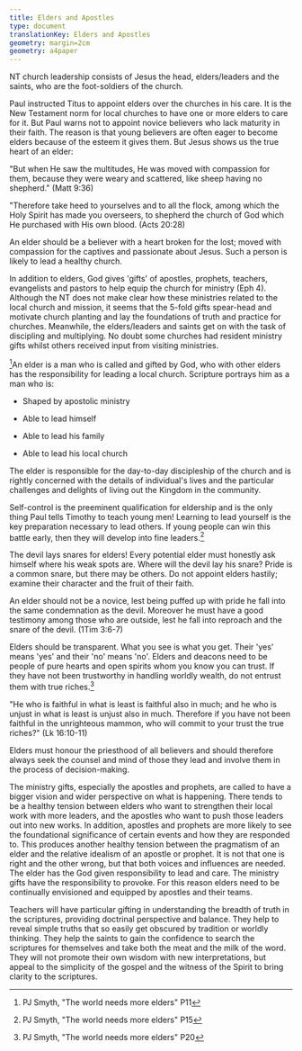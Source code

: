 ```yaml
---
title: Elders and Apostles
type: document
translationKey: Elders and Apostles
geometry: margin=2cm
geometry: a4paper
---
```


NT church leadership consists of Jesus the head, elders/leaders and the
saints, who are the foot-soldiers of the church.

Paul instructed Titus to appoint elders over the churches in his care.
It is the New Testament norm for local churches to have one or more
elders to care for it. But Paul warns not to appoint novice believers
who lack maturity in their faith. The reason is that young believers are
often eager to become elders because of the esteem it gives them. But
Jesus shows us the true heart of an elder:

"But when He saw the multitudes, He was moved with compassion for them,
because they were weary and scattered, like sheep having no shepherd."
(Matt 9:36)

"Therefore take heed to yourselves and to all the flock, among which the
Holy Spirit has made you overseers, to shepherd the church of God which
He purchased with His own blood. (Acts 20:28)

An elder should be a believer with a heart broken for the lost; moved
with compassion for the captives and passionate about Jesus. Such a
person is likely to lead a healthy church.

In addition to elders, God gives 'gifts' of apostles, prophets,
teachers, evangelists and pastors to help equip the church for ministry
(Eph 4). Although the NT does not make clear how these ministries
related to the local church and mission, it seems that the 5-fold gifts
spear-head and motivate church planting and lay the foundations of truth
and practice for churches. Meanwhile, the elders/leaders and saints get
on with the task of discipling and multiplying. No doubt some churches
had resident ministry gifts whilst others received input from visiting
ministries.

[^1]An elder is a man who is called and gifted by God, who with other
elders has the responsibility for leading a local church. Scripture
portrays him as a man who is:

-   Shaped by apostolic ministry

-   Able to lead himself

-   Able to lead his family

-   Able to lead his local church

The elder is responsible for the day-to-day discipleship of the church
and is rightly concerned with the details of individual's lives and the
particular challenges and delights of living out the Kingdom in the
community.

Self-control is the preeminent qualification for eldership and is the
only thing Paul tells Timothy to teach young men! Learning to lead
yourself is the key preparation necessary to lead others. If young
people can win this battle early, then they will develop into fine
leaders.[^2]

The devil lays snares for elders! Every potential elder must honestly
ask himself where his weak spots are. Where will the devil lay his
snare? Pride is a common snare, but there may be others. Do not appoint
elders hastily; examine their character and the fruit of their faith.

An elder should not be a novice, lest being puffed up with pride he fall
into the same condemnation as the devil. Moreover he must have a good
testimony among those who are outside, lest he fall into reproach and
the snare of the devil. (1Tim 3:6-7)

Elders should be transparent. What you see is what you get. Their 'yes'
means 'yes' and their 'no' means 'no'. Elders and deacons need to be
people of pure hearts and open spirits whom you know you can trust. If
they have not been trustworthy in handling worldly wealth, do not
entrust them with true riches.[^3]

"He who is faithful in what is least is faithful also in much; and he
who is unjust in what is least is unjust also in much. Therefore if you
have not been faithful in the unrighteous mammon, who will commit to
your trust the true riches?" (Lk 16:10-11)

Elders must honour the priesthood of all believers and should therefore
always seek the counsel and mind of those they lead and involve them in
the process of decision-making.

The ministry gifts, especially the apostles and prophets, are called to
have a bigger vision and wider perspective on what is happening. There
tends to be a healthy tension between elders who want to strengthen
their local work with more leaders, and the apostles who want to push
those leaders out into new works. In addition, apostles and prophets are
more likely to see the foundational significance of certain events and
how they are responded to. This produces another healthy tension between
the pragmatism of an elder and the relative idealism of an apostle or
prophet. It is not that one is right and the other wrong, but that both
voices and influences are needed. The elder has the God given
responsibility to lead and care. The ministry gifts have the
responsibility to provoke. For this reason elders need to be continually
envisioned and equipped by apostles and their teams.

Teachers will have particular gifting in understanding the breadth of
truth in the scriptures, providing doctrinal perspective and balance.
They help to reveal simple truths that so easily get obscured by
tradition or worldly thinking. They help the saints to gain the
confidence to search the scriptures for themselves and take both the
meat and the milk of the word. They will not promote their own wisdom
with new interpretations, but appeal to the simplicity of the gospel and
the witness of the Spirit to bring clarity to the scriptures.

[^1]: PJ Smyth, "The world needs more elders" P11

[^2]: PJ Smyth, "The world needs more elders" P15

[^3]: PJ Smyth, "The world needs more elders" P20
